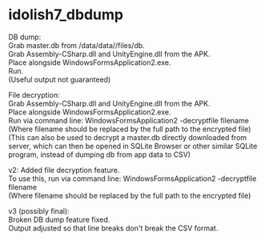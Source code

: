 # idolish7_dbdump

DB dump:  
Grab master.db from /data/data/<app package name>/files/db.  
Grab Assembly-CSharp.dll and UnityEngine.dll from the APK.  
Place alongside WindowsFormsApplication2.exe.  
Run.  
(Useful output not guaranteed)  

File decryption:  
Grab Assembly-CSharp.dll and UnityEngine.dll from the APK.  
Place alongside WindowsFormsApplication2.exe.  
Run via command line: WindowsFormsApplication2 -decryptfile filename  
(Where filename should be replaced by the full path to the encrypted file)  
(This can also be used to decrypt a master.db directly downloaded from server, which can then be opened in SQLite Browser or other similar SQLite program, instead of dumping db from app data to CSV)  

v2: 
Added file decryption feature.  
To use this, run via command line: WindowsFormsApplication2 -decryptfile filename  
(Where filename should be replaced by the full path to the encrypted file)  

v3 (possibly final):  
Broken DB dump feature fixed.  
Output adjusted so that line breaks don't break the CSV format.  
